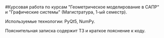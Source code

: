 #Курсовая работа по курсам "Геометрическое моделирование в САПР" и "Графические системы" (Магистратура, 1-ый семестр).

Используемые технологии: PyQt5, NumPy.

Пояснительная записка содержит ТЗ и краткое пояснение к коду.
